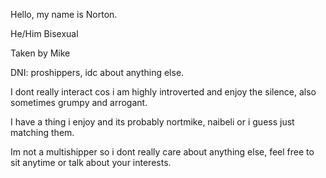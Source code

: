 Hello, my name is Norton.

He/Him  Bisexual 

Taken by Mike

DNI: proshippers, idc about anything else.

I dont really interact cos i am highly introverted and enjoy the silence, also sometimes grumpy and arrogant.

I have a thing i enjoy and its probably nortmike, naibeli or i guess just matching them.


Im not a multishipper so i dont really care about anything else, feel free to sit anytime or talk about your interests.
